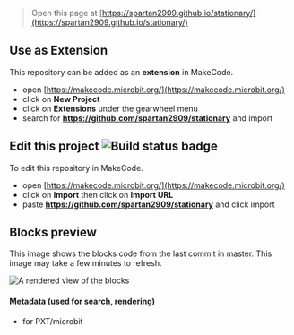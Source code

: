 
> Open this page at [https://spartan2909.github.io/stationary/](https://spartan2909.github.io/stationary/)

## Use as Extension

This repository can be added as an **extension** in MakeCode.

* open [https://makecode.microbit.org/](https://makecode.microbit.org/)
* click on **New Project**
* click on **Extensions** under the gearwheel menu
* search for **https://github.com/spartan2909/stationary** and import

## Edit this project ![Build status badge](https://github.com/spartan2909/stationary/workflows/MakeCode/badge.svg)

To edit this repository in MakeCode.

* open [https://makecode.microbit.org/](https://makecode.microbit.org/)
* click on **Import** then click on **Import URL**
* paste **https://github.com/spartan2909/stationary** and click import

## Blocks preview

This image shows the blocks code from the last commit in master.
This image may take a few minutes to refresh.

![A rendered view of the blocks](https://github.com/spartan2909/stationary/raw/master/.github/makecode/blocks.png)

#### Metadata (used for search, rendering)

* for PXT/microbit
<script src="https://makecode.com/gh-pages-embed.js"></script><script>makeCodeRender("{{ site.makecode.home_url }}", "{{ site.github.owner_name }}/{{ site.github.repository_name }}");</script>
